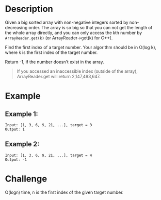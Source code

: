 # Description
Given a big sorted array with non-negative integers sorted by non-decreasing order. The array is so big so that you can not get the length of the whole array directly, and you can only access the kth number by `ArrayReader.get(k)` (or ArrayReader->get(k) for C++).

Find the first index of a target number. Your algorithm should be in O(log k), where k is the first index of the target number.

Return -1, if the number doesn't exist in the array.

> If you accessed an inaccessible index (outside of the array), ArrayReader.get will return 2,147,483,647.
# Example
## Example 1:
```
Input: [1, 3, 6, 9, 21, ...], target = 3
Output: 1
```
## Example 2:
```
Input: [1, 3, 6, 9, 21, ...], target = 4
Output: -1
```
# Challenge
O(logn) time, n is the first index of the given target number.